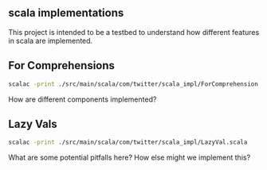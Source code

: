 ## scala implementations

This project is intended to be a testbed to understand how different features in
scala are implemented.

## For Comprehensions

```bash
scalac -print ./src/main/scala/com/twitter/scala_impl/ForComprehension.scala
```

How are different components implemented?

## Lazy Vals

```bash
scalac -print ./src/main/scala/com/twitter/scala_impl/LazyVal.scala
```

What are some potential pitfalls here?  How else might we implement this?
